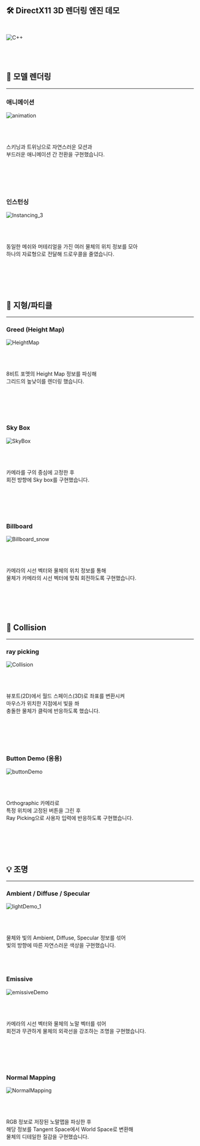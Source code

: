## 🛠️ DirectX11 3D 렌더링 엔진 데모 <br></br> 
![C++](https://img.shields.io/badge/c++-%2300599C.svg?style=for-the-badge&logo=c%2B%2B&logoColor=white)
<br></br>
<br></br>

## 🎨 모델 렌더링
----------------
### 애니메이션
![animation](https://github.com/mng990/DirectX113D/assets/62287856/e6fc46dc-40b2-4ee0-b053-afbd93a6cdb4)
<br></br>
<br></br>

스키닝과 트위닝으로 자연스러운 모션과 <br>
부드러운 애니메이션 간 전환을 구현했습니다.

<br></br>
<br></br>

### 인스턴싱
![Instancing_3](https://github.com/mng990/DirectX113D/assets/62287856/30b13a91-a96d-4947-9b47-ba92095f3a34)
<br></br>
<br></br>

동일한 메쉬와 머테리얼을 가진 여러 물체의 위치 정보를 모아<br>
하나의 자료형으로 전달해 드로우콜을 줄였습니다.

<br></br>
<br></br>

## 🗻 지형/파티클
---------
### Greed (Height Map)
![HeightMap](https://github.com/mng990/DirectX113D/assets/62287856/2fc87110-dd92-49eb-9457-d79b6c6a66ce)
<br></br>
<br></br>

8비트 포멧의 Height Map 정보를 파싱해 <br>
그리드의 높낮이를 렌더링 했습니다.<br>

<br></br>
<br></br>

### Sky Box
![SkyBox](https://github.com/mng990/DirectX113D/assets/62287856/123047d4-0907-45db-8f26-580ebb1bca59)
<br></br>
<br></br>

카메라를 구의 중심에 고정한 후 <br>
회전 방향에  Sky box를 구현했습니다.<br>

<br></br>
<br></br>

### Billboard
![Billboard_snow](https://github.com/mng990/DirectX113D/assets/62287856/19e014f5-9c19-4e3c-9112-f478dc667620)
<br></br>
<br></br>

카메라의 시선 벡터와 물체의 위치 정보를 통해<br>
물체가 카메라의 시선 벡터에 맞춰 회전하도록 구현했습니다. <br>


<br></br>
<br></br>


## 🎯 Collision
------------
### ray picking
![Collision](https://github.com/mng990/DirectX113D/assets/62287856/b53b4176-c678-4151-9bd3-988bb9ba6125)
<br></br>
<br></br>

뷰포트(2D)에서 월드 스페이스(3D)로 좌표를 변환시켜 <br>
마우스가 위치한 지점에서 빛을 쏴 <br>
충돌한 물체가 클릭에 반응하도록 했습니다.<br>

<br></br>
<br></br>

### Button Demo (응용)
![buttonDemo](https://github.com/mng990/DirectX113D/assets/62287856/e4cf682d-411e-4cff-8042-4a60d8edd085)
<br></br>
<br></br>

Orthographic 카메라로 <br>
특정 위치에 고정된 버튼을 그린 후 <br>
Ray Picking으로 사용자 입력에 반응하도록 구현했습니다. <br> 

<br></br>
<br></br>

## 💡 조명
-----------------
### Ambient / Diffuse / Specular
![lightDemo_1](https://github.com/mng990/DirectX113D/assets/62287856/e0d9e927-7a7b-452d-b360-c4dc04754ced)
<br></br>
<br></br>

물체와 빛의 Ambient, Diffuse, Specular 정보를 섞어 <br>
빛의 방향에 따른 자연스러운 색상을 구현했습니다.

<br></br>

### Emissive
![emissiveDemo](https://github.com/mng990/DirectX113D/assets/62287856/6ec8e0e6-0625-469b-986c-79a0fe461ed4)
<br></br>
<br></br>

카메라의 시선 벡터와 물체의 노말 벡터를 섞어 <br>
회전과 무관하게 물체의 외곽선을 강조하는 조명을 구현했습니다.

<br></br>
<br></br>

### Normal Mapping
![NormalMapping](https://github.com/mng990/DirectX113D/assets/62287856/0245fead-a49c-4499-b65c-7aab5dc34bf1)
<br></br>
<br></br>

RGB 정보로 저장된 노말맵을 파싱한 후 <br>
해당 정보를 Tangent Space에서 World Space로 변환해 <br>
물체의 디테일한 질감을 구현했습니다.

<br></br>
<br></br>


